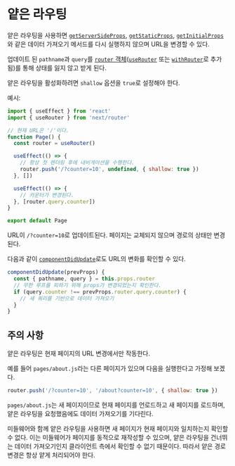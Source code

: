 # 얕은 라우팅

얕은 라우팅을 사용하면 [`getServerSideProps`](https://nextjs.org/docs/basic-features/data-fetching/get-server-side-props), [`getStaticProps`](https://nextjs.org/docs/basic-features/data-fetching/get-static-props), [`getInitialProps`](https://nextjs.org/docs/api-reference/data-fetching/get-initial-props)와 같은 데이터 가져오기 메서드를 다시 실행하지 않으며 URL을 변경할 수 있다.

업데이트 된 `pathname`과 `query`를 [`router` 객체](https://nextjs.org/docs/api-reference/next/router#router-object)([`useRouter`](https://nextjs.org/docs/api-reference/next/router#userouter) 또는 [`withRouter`](https://nextjs.org/docs/api-reference/next/router#withrouter)로 추가됨)를 통해 상태를 잃지 않고 받게 된다.

얕은 라우팅을 활성화하려면 `shallow` 옵션을 `true`로 설정해야 한다.

예시:

```jsx
import { useEffect } from 'react'
import { useRouter } from 'next/router'

// 현재 URL은 '/'이다.
function Page() {
  const router = useRouter()

  useEffect(() => {
    // 항상 첫 렌더링 후에 내비게이션을 수행한다.
    router.push('/?counter=10', undefined, { shallow: true })
  }, [])

  useEffect(() => {
    // 카운터가 변경된다.
  }, [router.query.counter])
}

export default Page
```

URL이 `/?counter=10`로 업데이트된다. 페이지는 교체되지 않으며 경로의 상태만 변경된다.

다음과 같이 [`componentDidUpdate`](https://reactjs.org/docs/react-component.html#componentdidupdate)로도 URL의 변화를 확인할 수 있다.

```jsx
componentDidUpdate(prevProps) {
  const { pathname, query } = this.props.router
  // 무한 루프를 피하기 위해 props가 변경되었는지 확인한다.
  if (query.counter !== prevProps.router.query.counter) {
    // 새 쿼리를 기반으로 데이터 가져오기
  }
}
```

## 주의 사항

얕은 라우팅은 현재 페이지의 URL 변경에서만 작동한다.

예를 들어 `pages/about.js`라는 다른 페이지가 있으며 다음을 실행한다고 가정해 보겠다.

```jsx
router.push('/?counter=10', '/about?counter=10', { shallow: true })
```

`pages/about.js`는 새 페이지이므로 현재 페이지를 언로드하고 새 페이지를 로드하며, 얕은 라우팅을 요청했음에도 데이터 가져오기를 기다린다.

미들웨어와 함께 얕은 라우팅을 사용하면 새 페이지가 현재 페이지와 일치하는지 확인할 수 없다. 이는 미들웨어가 페이지를 동적으로 재작성할 수 있으며, 얕은 라우팅을 건너뛰는 데이터 가져오기인지 클라이언트 측에서 확인할 수 없기 때문이다. 따라서 얕은 경로 변경은 항상 얕게 처리되어야 한다.

